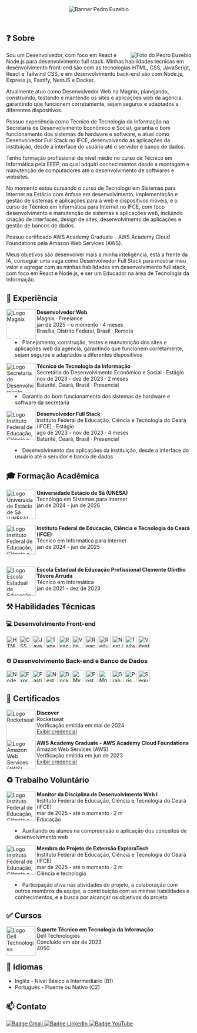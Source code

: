 <header>
  <img src="https://i.imgur.com/gFIozd6.png" alt="Banner Pedro Euzebio" />
</header>

<main>
  <section>
    <h2>❓ Sobre</h2>
    <img src="https://i.imgur.com/dJmzEPE.png" alt="Foto do Pedro Euzebio" align="right" />
    <p>
      Sou um Desenvolvedor, com foco em React e Node.js para desenvolvimento full stack. Minhas habilidades técnicas em desenvolvimento front-end são com as tecnologias HTML, CSS, JavaScript, React e Tailwind CSS, e em desenvolvimento back-end são com Node.js, Express.js, Fastify, NestJS e Docker.

Atualmente atuo como Desenvolvedor Web na Magnix, planejando, construindo, testando e mantendo os sites e aplicações web da agência, garantindo que funcionem corretamente, sejam seguros e adaptados a diferentes dispositivos.

Possuo experiência como Técnico de Tecnologia da Informação na Secretaria de Desenvolvimento Econômico e Social, garantia o bom funcionamento dos sistemas de hardware e software, e atuei como Desenvolvedor Full Stack no IFCE, desenvolvendo as aplicações da instituição, desde a interface do usuário até o servidor e banco de dados.

Tenho formação profissional de nível médio no curso de Técnico em Informática pela EEEP, na qual adquiri conhecimentos desde a montagem e manutenção de computadores até o desenvolvimento de softwares e websites.

No momento estou cursando o curso de Tecnólogo em Sistemas para Internet na Estácio com ênfase em desenvolvimento, implementação e gestão de sistemas e aplicações para a web e dispositivos móveis, e o curso de Técnico em Informática para Internet no IFCE, com foco desenvolvimento e manutenção de sistemas e aplicações web, incluindo criação de interfaces, design de sites, desenvolvimento de aplicações e gestão de bancos de dados.

Possuo certificado AWS Academy Graduate - AWS Academy Cloud Foundations pela Amazon Web Services (AWS).

Meus objetivos são desenvolver mais a minha inteligência, está a frente da IA, conseguir uma vaga como Desenvolvedor Full Stack para mostrar meu valor e agregar com as minhas habilidades em desenvolvimento full stack, com foco em React e Node.js, e ser um Educador na área de Tecnologia da Informação.
    </p>
  </section>
  
  <section id="secao-de-experiencia">
    <h2>🚀 Experiência</h2>
    <div id="experiencias">
      <div class="experiencia">
        <a href="https://agenciamagnix.com">
          <img src="https://i.imgur.com/5sQlBoV.jpg" alt="Logo Magnix" width="80" align="left" />
        </a>
        <p>
          <strong>Desenvolvedor Web</strong> <br />
          Magnix · Freelance <br />
          jan de 2025 - o momento · 4 meses <br />
          Brasília, Distrito Federal, Brasil · Remota
        </p>
        <ul style="list-style: inside">
          <li>Planejamento, construção, testes e manutenção dos sites e aplicações web da agência, garantindo que funcionem corretamente, sejam seguros e adaptados a diferentes dispositivos</li>
        </ul>
      </div>
      <div class="experiencia">
        <a href="https://www.baturite.ce.gov.br/secretaria.php?sec=6">
          <img src="https://i.imgur.com/Axj39Xo.jpg" alt="Logo Secretaria de Desenvolvimento Econômico e Social" width="80" align="left" />
        </a>
        <p>
          <strong>Técnico de Tecnologia da Informação</strong> <br />
          Secretária do Desenvolvimento Econômico e Social · Estágio <br />
          nov de 2023 - dez de 2023 · 2 meses <br />
          Baturité, Ceará, Brasil · Presencial
        </p>
        <ul style="list-style: inside">
          <li>Garantia do bom funcionamento dos sistemas de hardware e software da secretaria</li>
        </ul>
      </div>
      <div class="experiencia">
        <a href="https://ifce.edu.br">
          <img src="https://i.imgur.com/PwRgxqO.jpg" alt="Logo Instituto Federal de Educação, Ciência e Tecnologia do Ceará (IFCE)" width="80" align="left" />
          </a>
        <p>
          <strong>Desenvolvedor Full Stack</strong> <br />
          Instituto Federal de Educação, Ciência e Tecnologia do Ceará (IFCE) · Estágio <br />
          ago de 2023 - nov de 2023 · 4 meses <br />
          Baturité, Ceará, Brasil · Presencial
        </p>
        <ul style="list-style: inside">
          <li>Desenvolvimento das aplicações da instituição, desde a interface do usuário até o servidor e banco de dados</li>
        </ul>
      </div>
    </div>
  </section>

  <section id="secao-de-formacao-academica">
    <h2>🎓 Formação Acadêmica</h2>
    <div id="formacoes-academica">
      <div class="formacao-academica">
        <a href="https://estacio.br">
          <img src="https://i.imgur.com/uU1OZ5x.jpg" alt="Logo Universidade Estácio de Sá (UNESA)" width="80" align="left" />
        </a>
        <p>
          <strong>Universidade Estácio de Sá (UNESA)</strong> <br />
          Tecnólogo em Sistemas para Internet <br />
          jan de 2024 - jun de 2026
        </p>
      </div>
      <br />
      <div class="formacao-academica">
        <a href="https://ifce.edu.br">
          <img src="https://i.imgur.com/PwRgxqO.jpg" alt="Logo Instituto Federal de Educação, Ciência e Tecnologia do Ceará (IFCE)" width="80" align="left" />
        </a>
        <p>
          <strong>Instituto Federal de Educação, Ciência e Tecnologia do Ceará (IFCE)</strong> <br />
          Técnico em Informática para Internet <br />
          jan de 2024 - jun de 2025
        </p>
      </div>
      <br />
      <div class="formacao-academica">
        <a href="https://www.eeepdebaturite.com">
          <img src="https://i.imgur.com/b5heNhX.jpg" alt="Logo Escola Estadual de Educação Profissional Clemente Olintho Távora Arruda" width="80" align="left" />
        </a>
        <p>
          <strong>Escola Estadual de Educação Profissional Clemente Olintho Távora Arruda</strong> <br />
          Técnico em Informática <br />
          jan de 2021 - dez de 2023
        </p>
      </div>
    </div>
  </section>

  <section id="secao-de-tecnologias">
    <h2>⚒️ Habilidades Técnicas</h2>
    <h3>💻 Desenvolvimento Front-end</h3>
    <div id="front-end-tecnologias">
      <img src="https://cdn.jsdelivr.net/gh/devicons/devicon@latest/icons/html5/html5-original.svg" alt="HTML" width="32" class="tecnologia" />
      <img src="https://cdn.jsdelivr.net/gh/devicons/devicon@latest/icons/css3/css3-original.svg" alt="CSS" width="32" class="tecnologia" />
      <img src="https://cdn.jsdelivr.net/gh/devicons/devicon@latest/icons/javascript/javascript-original.svg" alt="JavaScript" width="32" class="tecnologia" />
      <img src="https://cdn.jsdelivr.net/gh/devicons/devicon@latest/icons/typescript/typescript-original.svg" alt="TypeScript" width="32" class="tecnologia" />
      <img src="https://cdn.jsdelivr.net/gh/devicons/devicon@latest/icons/react/react-original.svg" alt="React" width="32" class="tecnologia" />
      <img src="https://cdn.jsdelivr.net/gh/devicons/devicon@latest/icons/vitejs/vitejs-original.svg" alt="Vite" width="32" class="tecnologia" />
      <img src="https://cdn.jsdelivr.net/gh/devicons/devicon@latest/icons/reactrouter/reactrouter-original.svg" width="32" alt="React Router" class="tecnologia" />
      <img src="https://cdn.jsdelivr.net/gh/devicons/devicon@latest/icons/redux/redux-original.svg" alt="Redux" width="32" class="Redux" class="tecnologia" />
      <img src="https://cdn.jsdelivr.net/gh/devicons/devicon@latest/icons/nextjs/nextjs-original.svg" alt="Next.js" width="32" class="Next.js" class="tecnologia" />
      <img src="https://cdn.jsdelivr.net/gh/devicons/devicon@latest/icons/tailwindcss/tailwindcss-original.svg" width="32" alt="Tailwind CSS" class="tecnologia" />
      <img src="https://cdn.jsdelivr.net/gh/devicons/devicon@latest/icons/vitest/vitest-original.svg" alt="Vitest" width="32" class="tecnologia" />
    </div>
    <h3>⚙️ Desenvolvimento Back-end e Banco de Dados</h3>
    <div id="back-end-e-banco-de-dados-tecnologias">
      <img src="https://cdn.jsdelivr.net/gh/devicons/devicon@latest/icons/nodejs/nodejs-original.svg" alt="Node.js" width="32" class="tecnologia" />
      <img src="https://cdn.jsdelivr.net/gh/devicons/devicon@latest/icons/express/express-original.svg" alt="Express.js" width="32" class="tecnologia" />
      <img src="https://cdn.jsdelivr.net/gh/devicons/devicon@latest/icons/fastify/fastify-original.svg" alt="Fastify" width="32" class="tecnologia" />
      <img src="https://cdn.jsdelivr.net/gh/devicons/devicon@latest/icons/nestjs/nestjs-original.svg" alt="NestJS" width="32" class="tecnologia" />
      <img src="https://cdn.jsdelivr.net/gh/devicons/devicon@latest/icons/docker/docker-original.svg" alt="Docker" width="32" class="tecnologia" />
      <img src="https://cdn.jsdelivr.net/gh/devicons/devicon@latest/icons/mysql/mysql-original.svg" alt="MySQL" width="32" class="tecnologia" />
      <img src="https://cdn.jsdelivr.net/gh/devicons/devicon@latest/icons/postgresql/postgresql-original.svg" alt="PostgreSQL" width="32" class="tecnologia" />
      <img src="https://cdn.jsdelivr.net/gh/devicons/devicon@latest/icons/mongodb/mongodb-original.svg" alt="MongoDB" width="32" class="tecnologia" />
      <img src="https://cdn.jsdelivr.net/gh/devicons/devicon@latest/icons/graphql/graphql-plain.svg" alt="GrahQL" width="32" class="tecnologia" />
      <img src="https://cdn.jsdelivr.net/gh/devicons/devicon@latest/icons/prisma/prisma-original.svg" alt="Prisma" width="32" class="tecnologia" />
      <img src="https://cdn.jsdelivr.net/gh/devicons/devicon@latest/icons/sequelize/sequelize-original.svg" alt="Sequelize" width="32" class="tecnologia" />
    </div>
  </section>

  <section id="secao-de-certificados">
    <h2>📄 Certificados</h2>
    <div id="certificados">
      <div class="certificado">
        <a href="https://www.rocketseat.com.br">
          <img src="https://i.imgur.com/NdMnKqg.jpg" alt="Logo Rocketseat" width="80" align="left" />
        </a>
        <p>
          <strong>Discover</strong> <br />
          Rocketseat <br />
          Verificação emitida em mai de 2024 <br />
          <a href="https://app.rocketseat.com.br/certificates/c4607cdf-e145-40a9-9a04-f0e12069144b">Exibir credencial</a>
        </p>
      </div>
      <div class="certificado">
        <a href="https://aws.amazon.com/pt/">
          <img src="https://i.imgur.com/KP3bFsh.jpg" alt="Logo Amazon Web Services (AWS)" width="80" align="left" />
        </a>
        <p>
          <strong>AWS Academy Graduate - AWS Academy Cloud Foundations</strong> <br />
          Amazon Web Services (AWS) <br />
          Verificação emitida em jun de 2023 <br />
          <a href="https://www.credly.com/badges/0218204e-7d5e-4486-b52e-f438e555df76/print">Exibir credencial</a>
        </p>
      </div>
    </div>
  </section>

  <section>
    <h2>♻️ Trabalho Voluntário</h2>
    <div id="trabalhos-voluntario">
      <div class="trabalho-experiencia">
        <a href="https://ifce.edu.br">
          <img src="https://i.imgur.com/PwRgxqO.jpg" alt="Logo Instituto Federal de Educação, Ciência e Tecnologia do Ceará (IFCE)" width="80" align="left" />
          </a>
        <p>
          <strong>Monitor da Disciplina de Desenvolvimento Web I</strong> <br />
          Instituto Federal de Educação, Ciência e Tecnologia do Ceará (IFCE) <br />
          mar de 2025 - até o momento · 2 m <br />
          Educação
        </p>
        <ul style="list-style: inside">
          <li>Auxiliando os alunos na compreensão e aplicação dos conceitos de desenvolvimento web</li>
        </ul>
      </div>
      <div class="trabalho-experiencia">
        <a href="https://ifce.edu.br">
          <img src="https://i.imgur.com/PwRgxqO.jpg" alt="Logo Instituto Federal de Educação, Ciência e Tecnologia do Ceará (IFCE)" width="80" align="left" />
          </a>
        <p>
          <strong>Membro do Projeto de Extensão ExploraTech</strong> <br />
          Instituto Federal de Educação, Ciência e Tecnologia do Ceará (IFCE) <br />
          mar de 2025 - até o momento · 2 m <br />
          Ciência e tecnologia
        </p>
        <ul style="list-style: inside">
          <li>Participação ativa nas atividades do projeto, a colaboração com outros membros da equipe, a contribuição com as minhas habilidades e conhecimentos, e a busca por alcançar os objetivos do projeto</li>
        </ul>
      </div>
    </div>
  </section>

  <section id="secao-de-cursos">
    <h2>✅ Cursos</h2>
    <div id="cursos">
      <div class="curso">
        <a href="https://www.dell.com/pt-br">
          <img src="https://i.imgur.com/cgFbOXS.jpg" alt="Logo Dell Technologies" width="80" align="left" />
        </a>
        <p>
          <strong>Suporte Técnico em Tecnologia da Informação</strong> <br />
          Dell Technologies <br />
          Concluído em abr de 2023 <br />
          4050
        </p>
      </div>
    </div>
  </section>

  <section id="secao-de-idiomas">
    <h2>👅 Idiomas</h2>
    <div id="idiomas">
      <ul>
        <li class="idioma">Inglês - Nível Básico a Intermediário (B1)</li>
        <li class="idioma">Português - Fluente ou Nativo (C2)</li>
      </ul>
    </div>
  </section>

  <section id="secao-de-contato">
    <h2>📫 Contato</h2>
    <div id="contatos">
      <a href="mailto:pedroeuzebio.contato@gmail.com" class="contato">
        <img src="https://img.shields.io/badge/Gmail-D14836?style=plastic&logo=gmail&logoColor=white" alt="Badge Gmail" />
      </a>
      <a href="https://www.linkedin.com/in/pedroeuzebio" class="contato">
        <img src="https://img.shields.io/badge/linkedin-%230077B5.svg?style=plastic&logo=linkedin&logoColor=white" alt="Badge LinkedIn" />
      </a>
      <a href="https://www.youtube.com/@pedroeuzebiodev" class="contato">
        <img src="https://img.shields.io/badge/YouTube-%23FF0000.svg?style=plastic&logo=YouTube&logoColor=white" alt="Badge YouTube" />
      </a>
    </div>
  </section>
</main>

<!--
**pedroeuzebioo/pedroeuzebioo** is a ✨ _special_ ✨ repository because its `README.md` (this file) appears on your GitHub profile.

Here are some ideas to get you started:

- 🔭 I’m currently working on ...
- 🌱 I’m currently learning ...
- 👯 I’m looking to collaborate on ...
- 🤔 I’m looking for help with ...
- 💬 Ask me about ...
- 📫 How to reach me: ...
- 😄 Pronouns: ...
- ⚡ Fun fact: ...
-->
